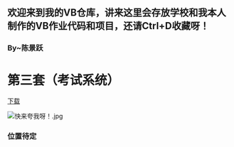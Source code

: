 ## 欢迎来到我的VB仓库，讲来这里会存放学校和我本人制作的VB作业代码和项目，还请Ctrl+D收藏呀！


### By~陈景跃

# 第三套（考试系统）

[下载](https://17shiyan2.cn/vbcode/3.rar)

![快来夸我呀！.jpg](https://s2.ax1x.com/2019/03/30/ADKVC4.jpg)
	
### 位置待定

